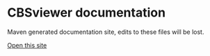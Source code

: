 CBSviewer documentation
=========

Maven generated documentation site, edits to these files will be lost.

[Open this site](http://mineleni.github.com/CBSviewer/ "CBS viewer documentation")
